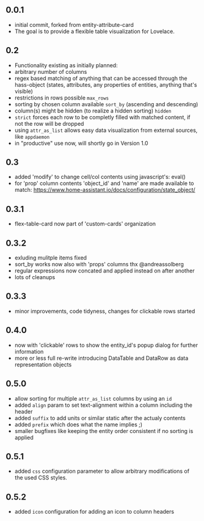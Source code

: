 ## 0.0.1
- initial commit, forked from entity-attribute-card
- The goal is to provide a flexible table visualization
  for Lovelace.

## 0.2
- Functionality existing as initially planned:
- arbitrary number of columns
- regex based matching of anything that can be accessed through the hass-object (states, attributes, any properties of entities, anything that's visible) 
- restrictions in rows possible `max_rows`
- sorting by chosen column available `sort_by` (ascending and descending)
- column(s) might be hidden (to realize a hidden sorting) `hidden`
- `strict` forces each row to be completly filled with matched content, if not the row will be dropped
- using `attr_as_list` allows easy data visualization from external sources, like `appdaemon`
- in "productive" use now, will shortly go in Version 1.0

## 0.3
- added 'modify' to change cell/col contents using javascript's: eval()
- for 'prop' column contents 'object_id' and 'name' are made available to match: https://www.home-assistant.io/docs/configuration/state_object/

## 0.3.1
- flex-table-card now part of 'custom-cards' organization

## 0.3.2
- exluding mulitple items fixed
- sort_by works now also with 'props' columns thx @andreassolberg
- regular expressions now concated and applied instead on after another
- lots of cleanups

## 0.3.3
- minor improvements, code tidyness, changes for clickable rows started

## 0.4.0
- now with 'clickable' rows to show the entity_id's popup dialog for further information
- more or less full re-write introducing DataTable and DataRow as data representation objects

## 0.5.0
- allow sorting for multiple `attr_as_list` columns by using an `id`
- added `align` param to set text-alignment within a column including the header
- added `suffix` to add units or similar static after the actualy contents 
- added `prefix` which does what the name implies ;)
- smaller bugfixes like keeping the entity order consistent if no sorting is applied

## 0.5.1
- added `css` configuration parameter to allow arbitrary modifications of the used CSS styles.

## 0.5.2
- added `icon` configuration for adding an icon to column headers


